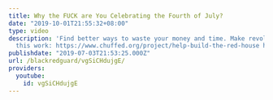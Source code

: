 ```yaml
---
title: Why the FUCK are You Celebrating the Fourth of July?
date: "2019-10-01T21:55:32+08:00"
type: video
description: 'Find better ways to waste your money and time. Make revolution. Support
  this work: https://www.chuffed.org/project/help-build-the-red-house https://www.gofundme.com/f/visitation-bus?utm_source=facebook&utm_medium=social&utm_campaign=fb_dn_cpgnstaticsmall_r&fbclid=IwAR2lyu9-3XtvN_M-ALl50B7mcLO_HjrvQCFaRpr5SpUteeE_2Qd2RVQy3tA'
publishdate: "2019-07-03T21:53:25.000Z"
url: /blackredguard/vgSiCHdujgE/
providers:
  youtube:
    id: vgSiCHdujgE
---
```

